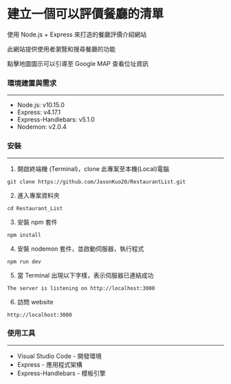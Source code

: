 # 建立一個可以評價餐廳的清單

使用 Node.js + Express 來打造的餐廳評價介紹網站

此網站提供使用者瀏覽和搜尋餐廳的功能

點擊地圖圖示可以引導至 Google MAP 查看位址資訊

### 環境建置與需求

---

- Node.js: v10.15.0
- Express: v4.17.1
- Express-Handlebars: v5.1.0
- Nodemon: v2.0.4

### 安裝

---

1. 開啟終端機 (Terminal)，clone 此專案至本機(Local)電腦
<p><code>git clone https://github.com/JasonKuo20/RestaurantList.git</code></p>

2. 進入專案資料夾
<p><code>cd Restaurant_List</p></code>

3. 安裝 npm 套件
<p><code>npm install</p></code>

4. 安裝 nodemon 套件，並啟動伺服器，執行程式
<p><code>npm run dev</p></code>

5. 當 Terminal 出現以下字樣，表示伺服器已連結成功
<p><code>The server is listening on http://localhost:3000</p></code>

6. 訪問 website
<p><code>http://localhost:3000</p></code>

### 使用工具

---

- Visual Studio Code - 開發環境
- Express - 應用程式架構
- Express-Handlebars - 模板引擎
